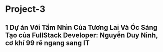# Project-3

## 1 Dự án Với Tầm Nhìn Của Tương Lai Và Óc Sáng Tạo của FullStack Developer: Nguyễn Duy Ninh, cơ khí 99 rẽ ngang sang IT

